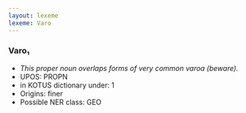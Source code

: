 ```yaml
---
layout: lexeme
lexeme: Varo
---
```


###  Varo₁

* _This proper noun overlaps forms of very common *varoa* (beware)._
* UPOS:  PROPN
* in KOTUS dictionary under:  1
* Origins: finer 
* Possible NER class:  GEO

